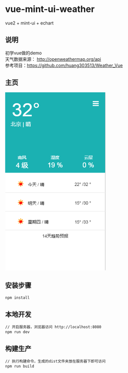 # vue-mint-ui-weather #
vue2 + mint-ui + echart </br>

## 说明 ##
初学vue做的demo </br>
天气数据来源： http://openweathermap.org/api </br>
参考项目：https://github.com/huang303513/Weather_Vue </br>
## 主页 ##
![home](https://github.com/hhtpi/vue-weather/blob/master/static/img/main.png)

## 安装步骤 ##
	npm install

## 本地开发 ##

	// 开启服务器，浏览器访问 http://localhost:8080
	npm run dev

## 构建生产 ##

	// 执行构建命令，生成的dist文件夹放在服务器下即可访问
	npm run build
